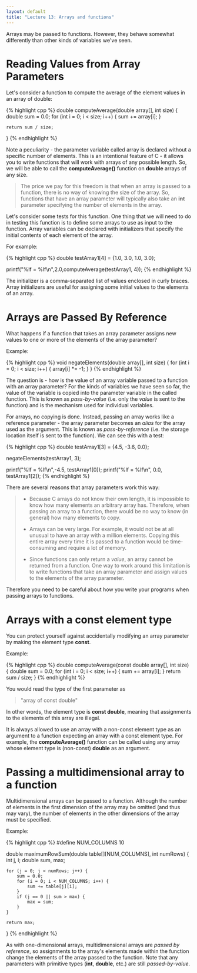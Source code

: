 ```yaml
---
layout: default
title: "Lecture 13: Arrays and functions"
---
```


Arrays may be passed to functions. However, they behave somewhat differently than other kinds of variables we've seen.

Reading Values from Array Parameters
====================================

Let's consider a function to compute the average of the element values in an array of double:

{% highlight cpp %}
double computeAverage(double array[], int size)
{
    double sum = 0.0;
    for (int i = 0; i < size; i++) {
        sum += array[i];
    }

    return sum / size;
}
{% endhighlight %}

Note a peculiarity - the parameter variable called array is declared without a specific number of elements. This is an intentional feature of C - it allows you to write functions that will work with arrays of any possible length. So, we will be able to call the **computeAverage()** function on **double** arrays of any size.

> The price we pay for this freedom is that when an array is passed to a function, there is no way of knowing the size of the array. So, functions that have an array parameter will typically also take an **int** parameter specifying the number of elements in the array.

Let's consider some tests for this function. One thing that we will need to do in testing this function is to define some arrays to use as input to the function. Array variables can be declared with initializers that specify the initial contents of each element of the array.

For example:

{% highlight cpp %}
double testArray1[4] = {1.0, 3.0, 1.0, 3.0};

printf("%lf = %lf\n",2.0,computeAverage(testArray1, 4));
{% endhighlight %}

The initializer is a comma-separated list of values enclosed in curly braces. Array initializers are useful for assigning some initial values to the elements of an array.

Arrays are Passed By Reference
==============================

What happens if a function that takes an array parameter assigns new values to one or more of the elements of the array parameter?

Example:

{% highlight cpp %}
void negateElements(double array[], int size)
{
    for (int i = 0; i < size; i++) {
        array[i] *= -1;
    }
}
{% endhighlight %}

The question is - how is the value of an array variable passed to a function with an array parameter? For the kinds of variables we have seen so far, the value of the variable is copied into the parameter variable in the called function. This is known as *pass-by-value* (i.e. only the *value* is sent to the function) and is the mechanism used for individual variables.

For arrays, no copying is done. Instead, passing an array works like a reference parameter - the array parameter becomes an *alias* for the array used as the argument. This is known as *pass-by-reference* (i.e. the storage location itself is sent to the function). We can see this with a test:

{% highlight cpp %}
double testArray1[3] = {4.5, -3.6, 0.0};

negateElements(testArray1, 3);

printf("%lf = %lf\n",-4.5, testArray1[0]);
printf("%lf = %lf\n", 0.0, testArray1[2]);
{% endhighlight %}

There are several reasons that array parameters work this way:

> -   Because C arrays do not know their own length, it is impossible to know how many elements an arbitrary array has. Therefore, when passing an array to a function, there would be no way to know (in general) how many elements to copy.
>
> -   Arrays can be very large. For example, it would not be at all unusual to have an array with a million elements. Copying this entire array every time it is passed to a function would be time-consuming and require a lot of memory.
>
> -   Since functions can only return a *value*, an array cannot be returned from a function. One way to work around this limitation is to write functions that take an array parameter and assign values to the elements of the array parameter.
>
Therefore you need to be careful about how you write your programs when passing arrays to functions.

Arrays with a const element type
================================

You can protect yourself against accidentally modifying an array parameter by making the element type **const**.

Example:

{% highlight cpp %}
double computeAverage(const double array[], int size)
{
    double sum = 0.0;
    for (int i = 0; i < size; i++) {
        sum += array[i];
    }
    return sum / size;
}
{% endhighlight %}

You would read the type of the first parameter as

> "array of const double"

In other words, the element type is **const double**, meaning that assignments to the elements of this array are illegal.

It is always allowed to use an array with a non-const element type as an argument to a function expecting an array with a const element type. For example, the **computeAverage()** function can be called using any array whose element type is (non-const) **double** as an argument.

Passing a multidimensional array to a function
==============================================

Multidimensional arrays can be passed to a function. Although the number of elements in the first dimension of the array may be omitted (and thus may vary), the number of elements in the other dimensions of the array must be specified.

Example:

{% highlight cpp %}
#define NUM_COLUMNS 10

double maximumRowSum(double table[][NUM_COLUMNS], int numRows)
{
    int j, i;
    double sum, max;

    for (j = 0; j < numRows; j++) {
        sum = 0.0;
        for (i = 0; i < NUM_COLUMNS; i++) {
            sum += table[j][i];
        }
        if (j == 0 || sum > max) {
            max = sum;
        }
    }

    return max;
}
{% endhighlight %}

As with one-dimensional arrays, multidimensional arrays are *passed by reference*, so assignments to the array's elements made within the function change the elements of the array passed to the function. Note that any parameters with primitive types (**int**, **double**, etc.) are still *passed-by-value*.
